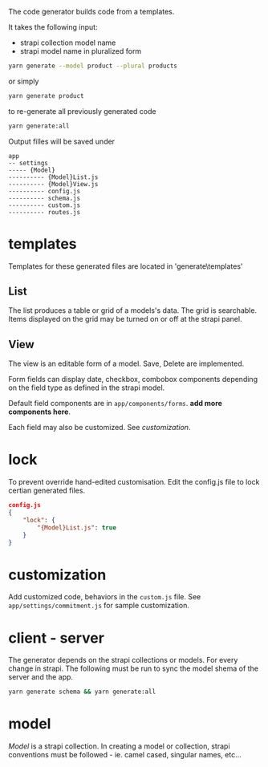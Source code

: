The code generator builds code from a templates.

It takes the following input:

* strapi collection model name
* strapi model name in pluralized form

```sh
yarn generate --model product --plural products
```

or simply

```sh
yarn generate product
```

to re-generate all previously generated code

```sh
yarn generate:all
```

Output filles will be saved under

```
app
-- settings
----- {Model}
---------- {Model}List.js
---------- {Model}View.js
---------- config.js
---------- schema.js
---------- custom.js
---------- routes.js
```

# templates

Templates for these generated files are located in 'generate\templates'

## List

The list produces a table or grid of a models's data. The grid is searchable. Items displayed on the grid may be turned on or off at the strapi panel. 

## View

The view is an editable form of a model. Save, Delete are implemented.

Form fields can display date, checkbox, combobox components depending on the field type as defined in the strapi model.

Default field components are in ```app/components/forms```. **add more components here**.

Each field may also be customized. See *customization*.

# lock

To prevent override hand-edited customisation. Edit the config.js file to lock certian generated files.

```json
config.js
{
    "lock": {
        "{Model}List.js": true
    }
}
```

# customization

Add customized code, behaviors in the ```custom.js``` file.
See ```app/settings/commitment.js``` for sample customization.

# client - server

The generator depends on the strapi collections or models. For every change in strapi. The following must be run to sync the model shema of the server and the app.

```sh
yarn generate schema && yarn generate:all
```
# model

*Model* is a strapi collection. In creating a model or collection, strapi conventions must be followed - ie. camel cased, singular names, etc...


